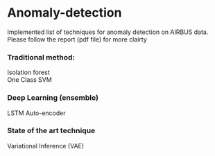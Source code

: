 # Anomaly-detection
Implemented list of techniques for anomaly detection on AIRBUS data. Please follow the report (pdf file) for more clairty  

### Traditional method:
Isolation forest  
One Class SVM

### Deep Learning (ensemble)
LSTM Auto-encoder

### State of the art technique
Variational Inference (VAE)
